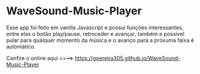 # WaveSound-Music-Player


Esse app foi feito em vanilla Javascript e possui funções interessantes, entre elas o botão play/pause, 
retroceder e avançar, também e possível pular para qualquer momento da música e o avanço para a próxuma faixa  é automático.

Confire o online aqui ====>  https://gpereira305.github.io/WaveSound-Music-Player
